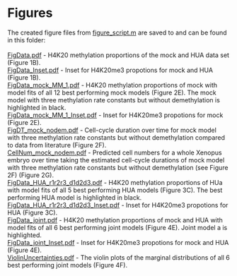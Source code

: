 # Figures

The created figure files from [figure_script.m](figure_script.m) are saved to and can be found in this folder: <br>
 <br>
[FigData.pdf](FigData.pdf) - H4K20 methylation proportions of the mock and HUA data set (Figure 1B).  <br>
[FigData_Inset.pdf](FigData.pdf) - Inset for H4K20me3 propotions for mock and HUA (Figure 1B).  <br>
[FigData_mock_MM_1.pdf](FigData_mock_MM_1.pdf) - H4K20 methylation proportions of mock with model fits of all 12 best performing mock models (Figure 2E). The mock model with three methylation rate constants but without demethylation is highlighted in black.  <br>
[FigData_mock_MM_1_Inset.pdf](FigData_mock_MM_1_Inset.pdf) - Inset for H4K20me3 propotions for mock (Figure 2E).  <br>
[FigDT_mock_nodem.pdf](FigDT_mock_nodem.pdf) - Cell-cycle duration over time for mock model with three methylation rate constants but without demethylation compared to data from literature (Figure 2F).  <br>
[CellNum_mock_nodem.pdf](CellNum_mock_nodem.pdf) - Predicted cell numbers for a whole Xenopus embryo over time taking the estimated cell-cycle durations of mock model with three methylation rate constants but without demethylation (see Figure 2F) (Figure 2G).  <br>
[FigData_HUA_r1r2r3_d1d2d3.pdf](FigData_HUA_r1r2r3_d1d2d3.pdf) - H4K20 methylation proportions of HUa with model fits of all 5 best performing HUA models (Figure 3C). The best performing HUA model is highlighted in black.  <br>
[FigData_HUA_r1r2r3_d1d2d3_Inset.pdf](FigData_HUA_r1r2r3_d1d2d3_Inset.pdf) - Inset for H4K20me3 propotions for HUA (Figure 3C).  <br>
[FigData_joint.pdf](FigData_joint.pdf) - H4K20 methylation proportions of mock and HUA with model fits of all 6 best performing joint models (Figure 4E). Joint model a is highlighted.  <br>
[FigData_joint_Inset.pdf](FigData_joint_Inset.pdf) - Inset for H4K20me3 propotions for mock and HUA (Figure 4E).  <br>
[ViolinUncertainties.pdf](ViolinUncertainties.pdf) - The violin plots of the marginal distributions of all 6 best performing joint models (Figure 4F).  <br>
